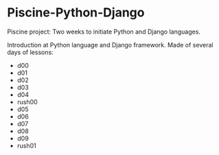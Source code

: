# Piscine-Python-Django
Piscine project: Two weeks to initiate Python and Django languages.

Introduction at Python language and Django framework.
Made of several days of lessons:
- d00
- d01
- d02
- d03
- d04
- rush00
- d05
- d06
- d07
- d08
- d09
- rush01
